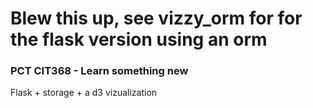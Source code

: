 # Blew this up, see vizzy_orm for for the flask version using an orm


### PCT CIT368 - Learn something new

Flask + storage + a d3 vizualization
